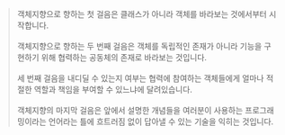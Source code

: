 > 객체지향으로 향하는 첫 걸음은 클래스가 아니라 객체를 바라보는 것에서부터 시작합니다.<br><br>
> 객체지향으로 향하는 두 번째 걸음은 객체를 독립적인 존재가 아니라 기능을 구현하기 위해 협력하는 공동체의 존재로 바라보는 것입니다.<br><br>
> 세 번째 걸음을 내디딜 수 있는지 여부는 협력에 참여하는 객체들에게 얼마나 적절한 역할과 책임을 부여할 수 있느냐에 달려있습니다.<br><br>
> 객체지향의 마지막 걸음은 앞에서 설명한 개념들을 여러분이 사용하는 프로그래밍이라는 언어라는 틀에 흐트러짐 없이 답아낼 수 있는 기술을 익히는 것입니다.

